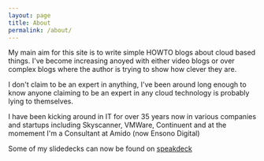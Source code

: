 ```yaml
---
layout: page
title: About
permalink: /about/
---
```


My main aim for this site is to write simple HOWTO blogs about cloud based things. I've become increasing anoyed with either video blogs or over complex blogs where the author is trying to show how clever they are. 

I don't claim to be an expert in anything, I've been around long enough to know anyone claiming to be an expert in any cloud technology is probably lying to themselves. 

I have been kicking around in IT for over 35 years now in various companies and startups including Skyscanner, VMWare, Continuent and at the momement I'm a Consultant at Amido (now Ensono Digital)

Some of my slidedecks can now be found on [speakdeck](https://speakerdeck.com/neilarmitage)
